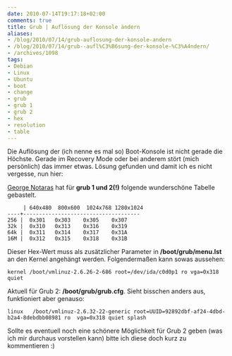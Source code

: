 ```yaml
---
date: 2010-07-14T19:17:18+02:00
comments: true
title: Grub | Auflösung der Konsole ändern
aliases:
- /blog/2010/07/14/grub-auflosung-der-konsole-andern
- /blog/2010/07/14/grub--aufl%C3%B6sung-der-konsole-%C3%A4ndern/
- /archives/1098
tags:
- Debian
- Linux
- Ubuntu
- boot
- change
- grub
- grub 1
- grub 2
- hex
- resolution
- table
---
```


Die Auflösung der (ich nenne es mal so) Boot-Konsole ist nicht gerade die
Höchste. Gerade im Recovery Mode oder bei anderem stört (mich persönlich)
das immer etwas.  Lösung gefunden und damit ich es nicht vergesse, nun
hier:

[George Notaras](http://www.g-loaded.eu/2005/09/30/change-the-console-resolution/)
hat für **grub 1 und 2(!)** folgende wunderschöne Tabelle gebastelt.


         | 640x480  800x600  1024x768 1280x1024
    ----+-------------------------------------
    256 |  0x301   0x303    0x305    0x307
    32k |  0x310   0x313    0x316    0x319
    64k |  0x311   0x314    0x317    0x31A
    16M |  0x312   0x315    0x318    0x31B


Dieser Hex-Wert muss als zusätzlicher Parameter in **/boot/grub/menu.lst**
an den Kernel angehängt werden. Folgendermaßen kann sowas aussehen:

```
kernel /boot/vmlinuz-2.6.26-2-686 root=/dev/ida/c0d0p1 ro vga=0x318 quiet
```

Aktuell für Grub 2: **/boot/grub/grub.cfg**. Sieht bisschen anders aus,
funktioniert aber genauso:

```
linux   /boot/vmlinuz-2.6.32-22-generic root=UUID=92892dbf-af24-4dbd-b2a4-8debdbb08981 ro  vga=0x318 quiet splash
```

Sollte es eventuell noch eine schönere Möglichkeit für Grub 2 geben (was
ich mir durchaus vorstellen kann) bitte ich diese doch kurz zu kommentieren
:)
